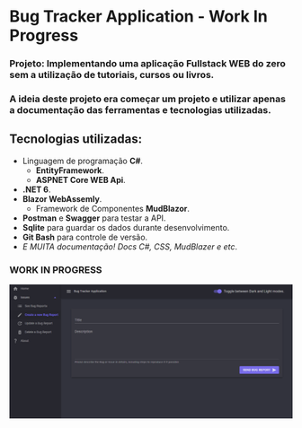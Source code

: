 # Bug Tracker Application - Work In Progress

### Projeto: Implementando uma aplicação Fullstack WEB do zero sem a utilização de tutoriais, cursos ou livros. 
### A ideia deste projeto era começar um projeto e utilizar apenas a documentação das ferramentas e tecnologias utilizadas.

## Tecnologias utilizadas:
- Linguagem de programação **C#**.
  - **EntityFramework**.
  - **ASPNET Core WEB Api**.
- **.NET 6**.
- **Blazor WebAssemly**.
  - Framework de Componentes **MudBlazor**.
- **Postman** e **Swagger** para testar a API.
- **Sqlite** para guardar os dados durante desenvolvimento.
- **Git Bash** para controle de versão.
- *E MUITA documentação! Docs C#, CSS, MudBlazer e etc*.

### WORK IN PROGRESS
![Image](https://github.com/LeonardoFer/BugTrackerApp/blob/main/Description_Image.png?raw=true)